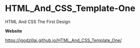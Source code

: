 # HTML_And_CSS_Template-One
HTML And CSS The First Design

**Website**

https://igodzillai.github.io/HTML_And_CSS_Template_One/
